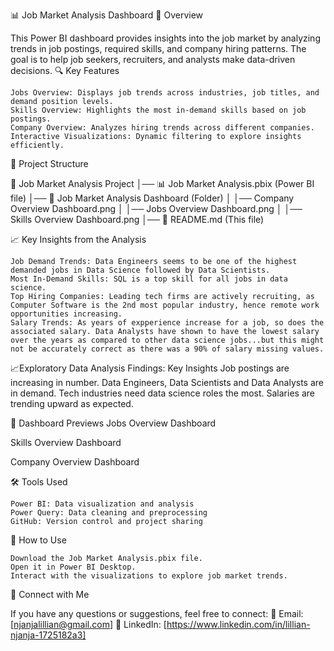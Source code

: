 📊 Job Market Analysis Dashboard
📌 Overview

This Power BI dashboard provides insights into the job market by analyzing trends in job postings, required skills, and company hiring patterns. The goal is to help job seekers, recruiters, and analysts make data-driven decisions.
🔍 Key Features

    Jobs Overview: Displays job trends across industries, job titles, and demand position levels.
    Skills Overview: Highlights the most in-demand skills based on job postings.
    Company Overview: Analyzes hiring trends across different companies.
    Interactive Visualizations: Dynamic filtering to explore insights efficiently.

📂 Project Structure

📁 Job Market Analysis Project
│── 📊 Job Market Analysis.pbix (Power BI file)
│── 📸 Job Market Analysis Dashboard (Folder)
│   │── Company Overview Dashboard.png
│   │── Jobs Overview Dashboard.png
│   │── Skills Overview Dashboard.png
│── 📄 README.md (This file)

📈 Key Insights from the Analysis

    Job Demand Trends: Data Engineers seems to be one of the highest demanded jobs in Data Science followed by Data Scientists.
    Most In-Demand Skills: SQL is a top skill for all jobs in data science.
    Top Hiring Companies: Leading tech firms are actively recruiting, as Computer Software is the 2nd most popular industry, hence remote work opportunities increasing.
    Salary Trends: As years of expperience increase for a job, so does the associated salary. Data Analysts have shown to have the lowest salary over the years as compared to other data science jobs...but this might not be accurately correct as there was a 90% of salary missing values.

📈Exploratory Data Analysis Findings: Key Insights
    Job postings are increasing in number.
    Data Engineers, Data Scientists and Data Analysts are in demand.
    Tech industries need data science roles the most.
    Salaries are trending upward as expected.
    
📸 Dashboard Previews
Jobs Overview Dashboard

Skills Overview Dashboard

Company Overview Dashboard

🛠️ Tools Used

    Power BI: Data visualization and analysis
    Power Query: Data cleaning and preprocessing
    GitHub: Version control and project sharing

🚀 How to Use

    Download the Job Market Analysis.pbix file.
    Open it in Power BI Desktop.
    Interact with the visualizations to explore job market trends.

📢 Connect with Me

If you have any questions or suggestions, feel free to connect:
📧 Email: [njanjalillian@gmail.com]
🔗 LinkedIn: [https://www.linkedin.com/in/lillian-njanja-1725182a3]
